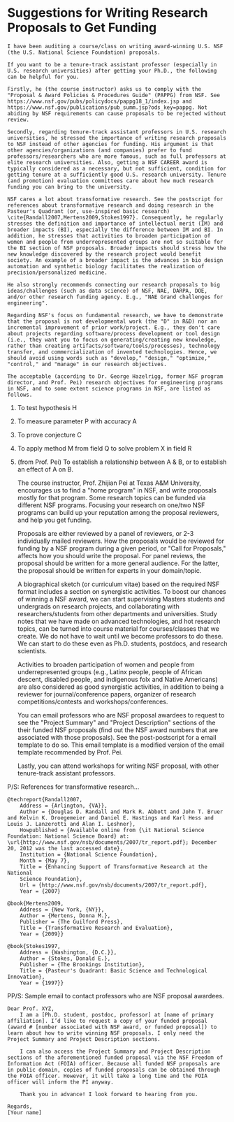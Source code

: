 #	Suggestions for Writing Research Proposals to Get Funding


	I have been auditing a course/class on writing award-winning U.S. NSF (the U.S. National Science Foundation) proposals.

	If you want to be a tenure-track assistant professor (especially in U.S. research universities) after getting your Ph.D., the following can be helpful for you.

	Firstly, he (the course instructor) asks us to comply with the "Proposal & Award Policies & Procedures Guide" (PAPPG) from NSF. See https://www.nsf.gov/pubs/policydocs/pappg18_1/index.jsp and https://www.nsf.gov/publications/pub_summ.jsp?ods_key=pappg. Not abiding by NSF requirements can cause proposals to be rejected without review.

	Secondly, regarding tenure-track assistant professors in U.S. research universities, he stressed the importance of writing research proposals to NSF instead of other agencies for funding. His argument is that other agencies/organizations (and companies) prefer to fund professors/researchers who are more famous, such as full professors at elite research universities. Also, getting a NSF CAREER award is typically considered as a necessary, but not sufficient, condition for getting tenure at a sufficiently good U.S. research university. Tenure (and promotion) evaluation committees care about how much research funding you can bring to the university.

	NSF cares a lot about transformative research. See the postscript for references about transformative research and doing research in the Pasteur's Quadrant (or, use-inspired basic research) \cite{Randall2007,Mertens2009,Stokes1997}. Consequently, he regularly stresses the definition and importance of intellectual merit (IM) and broader impacts (BI), especially the difference between IM and BI. In addition, he stresses that activities to broaden participation of women and people from underrepresented groups are not so suitable for the BI section of NSF proposals. Broader impacts should stress how the new knowledge discovered by the research project would benefit society. An example of a broader impact is the advances in bio design automation and synthetic biology facilitates the realization of precision/personalized medicine.

	He also strongly recommends connecting our research proposals to big ideas/challenges (such as data science) of NSF, NAE, DARPA, DOE, and/or other research funding agency. E.g., "NAE Grand challenges for engineering".

	Regarding NSF's focus on fundamental research, we have to demonstrate that the proposal is not developmental work (the "D" in R&D) nor an incremental improvement of prior work/project. E.g., they don't care about projects regarding software/process development or tool design (i.e., they want you to focus on generating/creating new knowledge, rather than creating artifacts/software/tools/processes), technology transfer, and commercialization of invented technologies. Hence, we should avoid using words such as "develop," "design," "optimize," "control," and "manage" in our research objectives.

	The acceptable (according to Dr. George Hazelrigg, former NSF program director, and Prof. Pei) research objectives for engineering programs in NSF, and to some extent science programs in NSF, are listed as follows.
1) To test hypothesis H
2) To measure parameter P with accuracy A
3) To prove conjecture C
4) To apply method M from field Q to solve problem X in field R
5) (from Prof. Pei) To establish a relationship between A & B, or to establish an effect of A on B.

	The course instructor, Prof. Zhijian Pei at Texas A&M University, encourages us to find a "home program" in NSF, and write proposals mostly for that program. Some research topics can be funded via different NSF programs. Focusing your research on one/two NSF programs can build up your reputation among the proposal reviewers, and help you get funding.

	Proposals are either reviewed by a panel of reviewers, or 2-3 individually mailed reviewers. How the proposals would be reviewed for funding by a NSF program during a given period, or "Call for Proposals," affects how you should write the proposal. For panel reviews, the proposal should be written for a more general audience. For the latter, the proposal should be written for experts in your domain/topic.

	A biographical sketch (or curriculum vitae) based on the required NSF format includes a section on synergistic activities. To boost our chances of winning a NSF award, we can start supervising Masters students and undergrads on research projects, and collaborating with researchers/students from other departments and universities. Study notes that we have made on advanced technologies, and hot research topics, can be turned into course material for courses/classes that we create. We do not have to wait until we become professors to do these. We can start to do these even as Ph.D. students, postdocs, and research scientists.

	Activities to broaden participation of women and people from underrepresented groups (e.g., Latinx people, people of African descent, disabled people, and indigenous folx and Native Americans) are also considered as good synergistic activities, in addition to being a reviewer for journal/conference papers, organizer of research competitions/contests and workshops/conferences.

	You can email professors who are NSF proposal awardees to request to see the "Project Summary" and "Project Description" sections of the their funded NSF proposals (find out the NSF award numbers that are associated with those proposals). See the post-postscript for a email template to do so. This email template is a modified version of the email template recommended by Prof. Pei.

	Lastly, you can attend workshops for writing NSF proposal, with other tenure-track assistant professors.


P/S: References for transformative research...

	@techreport{Randall2007,
		Address = {Arlington, {VA}},
		Author = {Douglas D. Randall and Mark R. Abbott and John T. Bruer and Kelvin K. Droegemeier and Daniel E. Hastings and Karl Hess and Louis J. Lanzerotti and Alan I. Leshner},
		Howpublished = {Available online from {\it National Science Foundation: National Science Board} at: \url{http://www.nsf.gov/nsb/documents/2007/tr_report.pdf}; December 20, 2012 was the last accessed date},
		Institution = {National Science Foundation},
		Month = {May 7},
		Title = {Enhancing Support of Transformative Research at the National
		Science Foundation},
		Url = {http://www.nsf.gov/nsb/documents/2007/tr_report.pdf},
		Year = {2007}

	@book{Mertens2009,
		Address = {New York, {NY}},
		Author = {Mertens, Donna M.},
		Publisher = {The Guilford Press},
		Title = {Transformative Research and Evaluation},
		Year = {2009}}

	@book{Stokes1997,
		Address = {Washington, {D.C.}},
		Author = {Stokes, Donald E.},
		Publisher = {The Brookings Institution},
		Title = {Pasteur's Quadrant: Basic Science and Technological Innovation},
		Year = {1997}}



PP/S: Sample email to contact professors who are NSF proposal awardees.

	Dear Prof. XYZ,
		I am a [Ph.D. student, postdoc, professor] at [name of primary affiliation]. I’d like to request a copy of your funded proposal (award # [number associated with NSF award, or funded proposal]) to learn about how to write winning NSF proposals. I only need the Project Summary and Project Description sections.

		I can also access the Project Summary and Project Description sections of the aforementioned funded proposal via the NSF Freedom of Information Act (FOIA) officer. Because all funded NSF proposals are in public domain, copies of funded proposals can be obtained through the FOIA officer. However, it will take a long time and the FOIA officer will inform the PI anyway.

		Thank you in advance! I look forward to hearing from you.

	Regards,
	[Your name]
